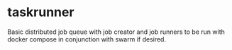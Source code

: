 # taskrunner

Basic distributed job queue with job creator and job runners to be run with docker compose in conjunction with swarm if desired.
